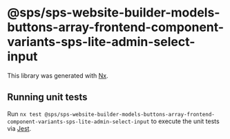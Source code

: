 # @sps/sps-website-builder-models-buttons-array-frontend-component-variants-sps-lite-admin-select-input

This library was generated with [Nx](https://nx.dev).

## Running unit tests

Run `nx test @sps/sps-website-builder-models-buttons-array-frontend-component-variants-sps-lite-admin-select-input` to execute the unit tests via [Jest](https://jestjs.io).
